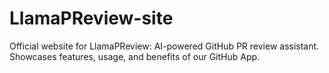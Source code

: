 # LlamaPReview-site
Official website for LlamaPReview: AI-powered GitHub PR review assistant. Showcases features, usage, and benefits of our GitHub App.
